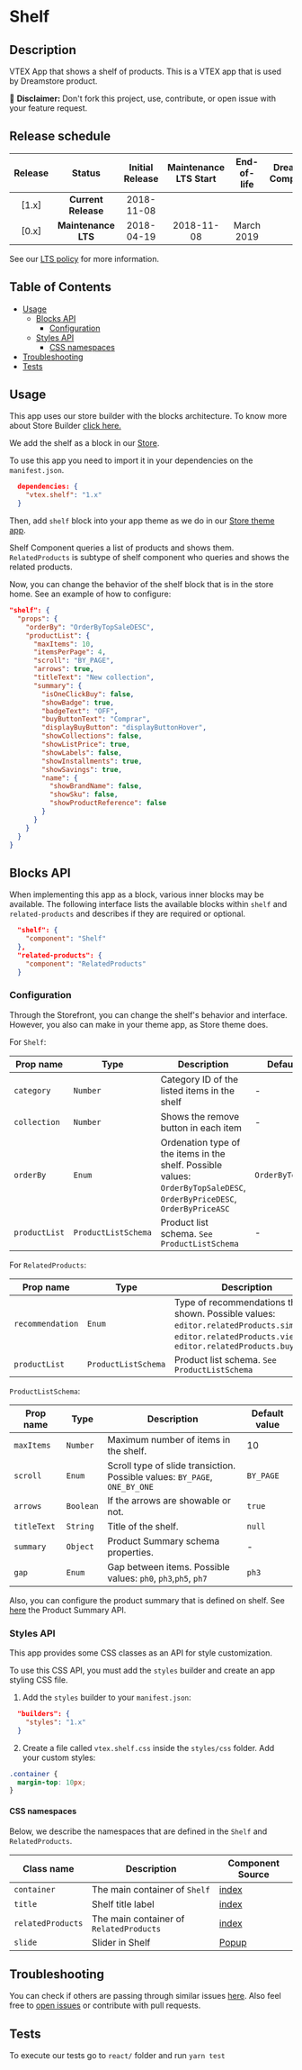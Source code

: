 # Shelf

## Description

VTEX App that shows a shelf of products. This is a VTEX app that is used by Dreamstore product.

:loudspeaker: **Disclaimer:** Don't fork this project, use, contribute, or open issue with your feature request.

## Release schedule
| Release  | Status              | Initial Release | Maintenance LTS Start | End-of-life | Dreamstore Compatibility
| :--:     | :---:               |  :---:          | :---:                 | :---:       | :---: 
| [1.x]    | **Current Release** |  2018-11-08     |                       |             | 2.x
| [0.x]    | **Maintenance LTS** |  2018-04-19     | 2018-11-08            | March 2019  | 1.x

See our [LTS policy](https://github.com/vtex-apps/awesome-io#lts-policy) for more information.

## Table of Contents
- [Usage](#usage)
  - [Blocks API](#blocks-api)
    - [Configuration](#configuration)
  - [Styles API](#styles-api)
    - [CSS namespaces](#css-namespaces)
- [Troubleshooting](#troubleshooting)
- [Tests](#tests)


## Usage
This app uses our store builder with the blocks architecture. To know more about Store Builder [click here.](https://help.vtex.com/en/tutorial/understanding-storebuilder-and-stylesbuilder#structuring-and-configuring-our-store-with-object-object)

We add the shelf as a block in our [Store](https://github.com/vtex-apps/store/blob/master/store/interfaces.json).

To use this app you need to import it in your dependencies on the `manifest.json`.

```json
  dependencies: {
    "vtex.shelf": "1.x"
  }
```

Then, add `shelf` block into your app theme as we do in our [Store theme app](https://github.com/vtex-apps/store-theme/blob/master/store/blocks.json). 

Shelf Component queries a list of products and shows them. `RelatedProducts` is subtype of shelf component who queries and shows the related products.

Now, you can change the behavior of the shelf block that is in the store home. See an example of how to configure: 
```json
"shelf": {
  "props": {
    "orderBy": "OrderByTopSaleDESC",
    "productList": {
      "maxItems": 10,
      "itemsPerPage": 4,
      "scroll": "BY_PAGE",
      "arrows": true,
      "titleText": "New collection",
      "summary": {
        "isOneClickBuy": false,
        "showBadge": true,
        "badgeText": "OFF",
        "buyButtonText": "Comprar",
        "displayBuyButton": "displayButtonHover",
        "showCollections": false,
        "showListPrice": true,
        "showLabels": false,
        "showInstallments": true,
        "showSavings": true,
        "name": {
          "showBrandName": false,
          "showSku": false,
          "showProductReference": false
        }
      }
    }
  }
}
```

## Blocks API

When implementing this app as a block, various inner blocks may be available. The following interface lists the available blocks within `shelf` and `related-products` and describes if they are required or optional.

```json
  "shelf": {
    "component": "Shelf"
  },
  "related-products": {
    "component": "RelatedProducts"
  }
```
### Configuration 
Through the Storefront, you can change the shelf's behavior and interface. However, you also can make in your theme app, as Store theme does.

For `Shelf`:

| Prop name          | Type       | Description  | Default value |
| ------------------ | ---------- | ------------------------------------------------------------------ | ---------------- |
| `category`                  | `Number`   | Category ID of the listed items in the shelf              |         -
| `collection`                | `Number`   | Shows the remove button in each item                      |         -
| `orderBy`                   | `Enum`   | Ordenation type of the items in the shelf. Possible values: `OrderByTopSaleDESC`, `OrderByPriceDESC`, `OrderByPriceASC` |`OrderByTopSaleDESC`
| `productList`               | `ProductListSchema` | Product list schema.  `See ProductListSchema`    |         -

For `RelatedProducts`:

| Prop name          | Type       | Description   | Default value |
| ------------------ | ---------- | ------------------------------------------------------------------------ | ---------------- |
| `recommendation`            | `Enum`   | Type of recommendations that is shown. Possible values: `editor.relatedProducts.similars`, `editor.relatedProducts.view`, `editor.relatedProducts.buy` | `editor.relatedProducts.similars`
| `productList`               | `ProductListSchema` | Product list schema.  `See ProductListSchema`          | -

`ProductListSchema`:

| Prop name          | Type       | Description   | Default value |
| ------------------ | ---------- | ------------------------------------------------------------------------ | ---------------- |
| `maxItems`                  | `Number`   | Maximum number of items in the shelf.                     | 10
| `scroll`                    | `Enum`   | Scroll type of slide transiction.  Possible values: `BY_PAGE`, `ONE_BY_ONE` | `BY_PAGE`
| `arrows`                    | `Boolean`  | If the arrows are showable or not.                        | `true`
| `titleText`                 | `String`   | Title of the shelf.                                       | `null`
| `summary`                   | `Object`   | Product Summary schema properties.                        | -
| `gap`                       | `Enum`   | Gap between items. Possible values: `ph0`, `ph3`,`ph5`, `ph7`| `ph3`


Also, you can configure the product summary that is defined on shelf. See [here](https://github.com/vtex-apps/product-summary/blob/master/README.md#configuration) the Product Summary API.

### Styles API

This app provides some CSS classes as an API for style customization.

To use this CSS API, you must add the `styles` builder and create an app styling CSS file.

1. Add the `styles` builder to your `manifest.json`:

```json
  "builders": {
    "styles": "1.x"
  }
```

2. Create a file called `vtex.shelf.css` inside the `styles/css` folder. Add your custom styles:
```css
.container {
  margin-top: 10px;
}
```
#### CSS namespaces
Below, we describe the namespaces that are defined in the `Shelf` and `RelatedProducts`.

Class name        | Description                    | Component Source        
----------------- | ------------------------------ | ------------------------
`container`       | The main container of `Shelf` | [index](/react/Shelf.js)
`title`           | Shelf title label | [index](/react/ProductList.js)
`relatedProducts` | The main container of `RelatedProducts` | [index](/react/index.js)
`slide`           | Slider in Shelf | [Popup](/react/ShelfContent.js)

## Troubleshooting
You can check if others are passing through similar issues [here](https://github.com/vtex-apps/shelf/issues). Also feel free to [open issues](https://github.com/vtex-apps/shelf/issues/new) or contribute with pull requests.

## Tests

To execute our tests go to `react/` folder and run `yarn test` 